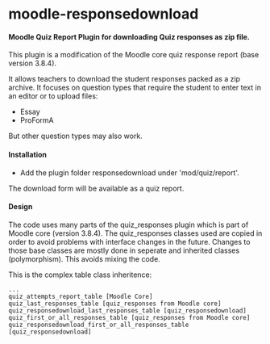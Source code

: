 # moodle-responsedownload

#### Moodle Quiz Report Plugin for downloading Quiz responses as zip file. 

This plugin is a modification of the Moodle core quiz response report (base version 3.8.4). 

It allows teachers to download the student responses packed as a zip archive. 
It focuses on question types that require the student to enter text in an editor or to upload files: 
* Essay
* ProFormA 

But other question types may also work.

#### Installation
* Add the plugin folder responsedownload under 'mod/quiz/report'.

The download form will be available as a quiz report. 

#### Design

The code uses many parts of the quiz_responses plugin which is part of Moodle core 
(version 3.8.4). 
The quiz_responses classes used are copied in order to avoid problems with interface changes in the future.
Changes to those base classes are mostly done in seperate and inherited classes (polymorphism). 
This avoids mixing the code.

This is the complex table class inheritence:

    ...
    quiz_attempts_report_table [Moodle Core]
    quiz_last_responses_table [quiz_responses from Moodle core]
    quiz_responsedownload_last_responses_table [quiz_responsedownload]
    quiz_first_or_all_responses_table [quiz_responses from Moodle core]
    quiz_responsedownload_first_or_all_responses_table [quiz_responsedownload]
